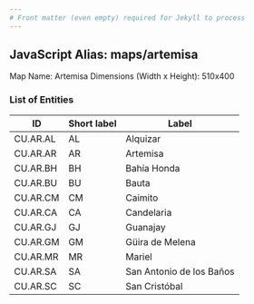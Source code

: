 ```yaml
---
# Front matter (even empty) required for Jekyll to process
---
```


## JavaScript Alias: maps/artemisa

Map Name: Artemisa
Dimensions (Width x Height): 510x400

### List of Entities

| ID       | Short label | Label                    |
| -------- | ----------- | ------------------------ |
| CU.AR.AL | AL          | Alquizar                 |
| CU.AR.AR | AR          | Artemisa                 |
| CU.AR.BH | BH          | Bahía Honda              |
| CU.AR.BU | BU          | Bauta                    |
| CU.AR.CM | CM          | Caimito                  |
| CU.AR.CA | CA          | Candelaria               |
| CU.AR.GJ | GJ          | Guanajay                 |
| CU.AR.GM | GM          | Güira de Melena          |
| CU.AR.MR | MR          | Mariel                   |
| CU.AR.SA | SA          | San Antonio de los Baños |
| CU.AR.SC | SC          | San Cristóbal            |
